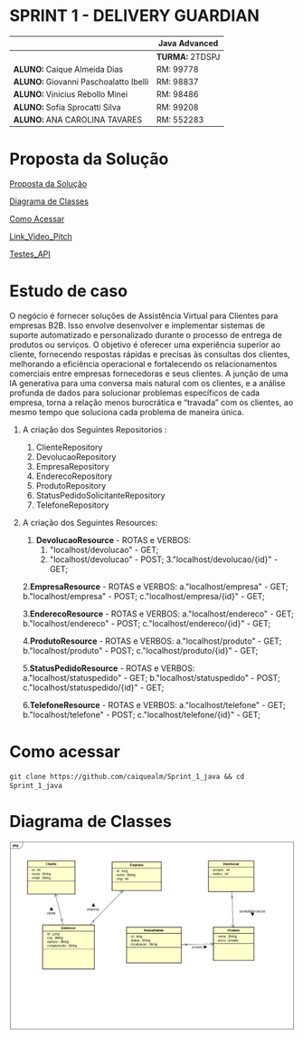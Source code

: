 # SPRINT 1 - DELIVERY GUARDIAN

|          | **Java Advanced** |
|------------------------------------------|-------------------|
|| **TURMA:** 2TDSPJ |
| **ALUNO:** Caique Almeida Dias | RM: 99778        |
| **ALUNO:** Giovanni Paschoalatto Ibelli | RM: 98837     |
| **ALUNO:** Vinicius Rebollo Minei | RM: 98486         |
| **ALUNO:** Sofia Sprocatti Silva | RM: 99208        |
| **ALUNO:** ANA CAROLINA TAVARES | RM: 552283       |


# Proposta da Solução


[Proposta da Solução ](#_Proposta_da_Solução)

[Diagrama de Classes ](#_Diagrama_de_Classes)

[Como Acessar ](#_Como_Acessar)

[Link_Video_Pitch](#_Link_Video_Pitch)

[Testes_API](#_Testes_API)

<a id="#_Proposta_da_Solução"></a>

# Estudo de caso


O negócio é fornecer soluções de Assistência Virtual para Clientes para
empresas B2B. Isso envolve desenvolver e implementar sistemas de suporte
automatizado e personalizado durante o processo de entrega de produtos ou
serviços. O objetivo é oferecer uma experiência superior ao cliente, fornecendo
respostas rápidas e precisas às consultas dos clientes, melhorando a eficiência
operacional e fortalecendo os relacionamentos comerciais entre empresas
fornecedoras e seus clientes.
A junção de uma IA generativa para uma conversa mais natural com os
clientes, e a análise profunda de dados para solucionar problemas específicos
de cada empresa, torna a relação menos burocrática e “travada” com os
clientes, ao mesmo tempo que soluciona cada problema de maneira única.


1. A criação dos Seguintes Repositorios :

   1. ClienteRepository
   2. DevolucaoRepository
   3. EmpresaRepository
   4. EnderecoRepository
   5. ProdutoRepository
   6. StatusPedidoSolicitanteRepository
   7. TelefoneRepository

5. A criação dos Seguintes Resources:

   1. **DevolucaoResource** - ROTAS e VERBOS:
      1. "localhost/devolucao" - GET;
      2. "localhost/devolucao" - POST;
      3."localhost/devolucao/{id}" - GET;
   
   2.**EmpresaResource** - ROTAS e VERBOS:
     a."localhost/empresa" - GET;
     b."localhost/empresa" - POST;
     c."localhost/empresa/{id}" - GET;
   
   3.**EnderecoResource** - ROTAS e VERBOS:
     a."localhost/endereco" - GET;
     b."localhost/endereco" - POST;
     c."localhost/endereco/{id}" - GET;

   4.**ProdutoResource** - ROTAS e VERBOS:
     a."localhost/produto" - GET;
     b."localhost/produto" - POST;
     c."localhost/produto/{id}" - GET;
   
   5.**StatusPedidoResource** - ROTAS e VERBOS:
    a."localhost/statuspedido" - GET;
    b."localhost/statuspedido" - POST;
    c."localhost/statuspedido/{id}" - GET;
   
   6.**TelefoneResource** - ROTAS e VERBOS:
     a."localhost/telefone" - GET;
     b."localhost/telefone" - POST;
     c."localhost/telefone/{id}" - GET;
   

<a id="#_Como_Acessar"></a>

# Como acessar
```shell
git clone https://github.com/caiquealm/Sprint_1_java && cd Sprint_1_java 
```

<a id="_Diagrama_de_Classes"></a>

# Diagrama de Classes
![foto-diagrama.PNG](diagrama_de_classe%2Ffoto-diagrama.PNG)

